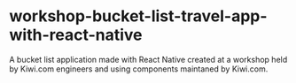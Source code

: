 # workshop-bucket-list-travel-app-with-react-native
A bucket list application made with React Native created at a workshop held by Kiwi.com engineers and using components maintaned by Kiwi.com.
